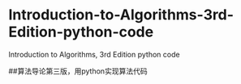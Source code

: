 # Introduction-to-Algorithms-3rd-Edition-python-code
Introduction to Algorithms, 3rd Edition python code

##算法导论第三版，用python实现算法代码
